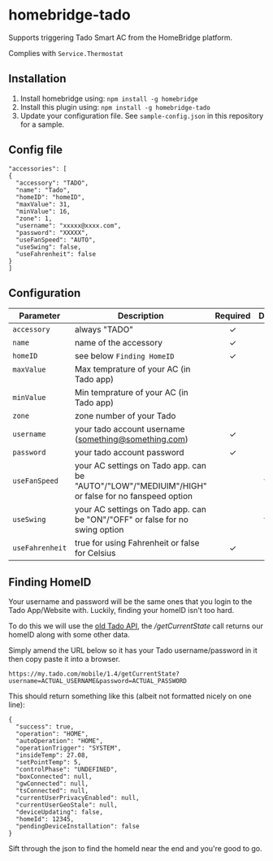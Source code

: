 homebridge-tado
==============

Supports triggering Tado Smart AC from the HomeBridge platform.

Complies with ```Service.Thermostat```

## Installation

1. Install homebridge using: `npm install -g homebridge`
2. Install this plugin using: `npm install -g homebridge-tado`
3. Update your configuration file. See `sample-config.json` in this repository for a sample.

## Config file

```
"accessories": [
{
  "accessory": "TADO",
  "name": "Tado",
  "homeID": "homeID",
  "maxValue": 31,
  "minValue": 16,
  "zone": 1,
  "username": "xxxxx@xxxx.com",
  "password": "XXXXX",
  "useFanSpeed": "AUTO",
  "useSwing": false,
  "useFahrenheit": false
}
]
```
## Configuration

|             Parameter            |                       Description                       | Required |  Default  |
| -------------------------------- | ------------------------------------------------------- |:--------:|:---------:|
| `accessory`                      | always "TADO"                                           |     ✓    |      -    |
| `name`                           | name of the accessory                                   |     ✓    |      -    |
| `homeID`                         | see below ```Finding HomeID```                          |     ✓    |      -    |
| `maxValue`                       | Max temprature of your AC (in Tado app)                 |          |      31   |
| `minValue`                       | Min temprature of your AC (in Tado app)                 |          |      16   |
| `zone`                           | zone number of your Tado                                |          |      1    |
| `username`                       | your tado account username (something@something.com)    |     ✓    |      -    |
| `password`                       | your tado account password                              |     ✓    |      -    |
| `useFanSpeed`                    | your AC settings on Tado app. can be "AUTO"/"LOW"/"MEDIUIM"/HIGH" or false for no fanspeed option         |         |      false    |
| `useSwing`                       | your AC settings on Tado app. can be "ON"/"OFF" or false for no swing option  |          |     false    |
| `useFahrenheit`                  | true for using Fahrenheit or false for Celsius          |     ✓    |      -    |

## Finding HomeID

Your username and password will be the same ones that you login to the Tado App/Website with. Luckily, finding your homeID isn't too hard.

To do this we will use the [old Tado API](http://c-mobberley.com/wordpress/2014/09/28/interacting-with-the-hidden-tado-thermostat-api/), the */getCurrentState* call returns our homeID along with some other data.

Simply amend the URL below so it has your Tado username/password in it then copy paste it into a browser.

`https://my.tado.com/mobile/1.4/getCurrentState?username=ACTUAL_USERNAME&password=ACTUAL_PASSWORD`

This should return something like this (albeit not formatted nicely on one line):

```
{
  "success": true,
  "operation": "HOME",
  "autoOperation": "HOME",
  "operationTrigger": "SYSTEM",
  "insideTemp": 27.08,
  "setPointTemp": 5,
  "controlPhase": "UNDEFINED",
  "boxConnected": null,
  "gwConnected": null,
  "tsConnected": null,
  "currentUserPrivacyEnabled": null,
  "currentUserGeoStale": null,
  "deviceUpdating": false,
  "homeId": 12345,
  "pendingDeviceInstallation": false
}
```

Sift through the json to find the homeId near the end and you're good to go.


